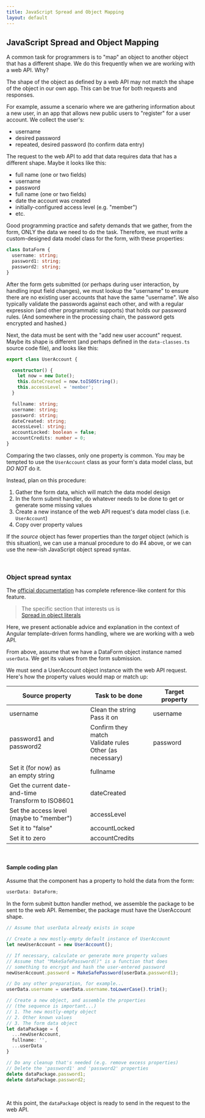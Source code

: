 ```yaml
---
title: JavaScript Spread and Object Mapping
layout: default
---
```


## JavaScript Spread and Object Mapping

A common task for programmers is to "map" an object to another object that has a different shape. We do this frequently when we are working with a web API. Why?

The shape of the object as defined by a web API may not match the shape of the object in our own app. This can be true for both requests and responses. 

For example, assume a scenario where we are gathering information about a new user, in an app that allows new public users to "register" for a user account. We collect the user's:
* username
* desired password 
* repeated, desired password (to confirm data entry)

The request to the web API to add that data requires data that has a different shape. Maybe it looks like this:
* full name (one or two fields)
* username
* password 
* full name (one or two fields)
* date the account was created
* initially-configured access level (e.g. "member")
* etc. 

Good programming practice and safety demands that we gather, from the form, ONLY the data we need to do the task. Therefore, we must write a custom-designed data model class for the form, with these properties:
```ts
class DataForm {
  username: string;
  password1: string;
  password2: string;
}
```

After the form gets submitted (or perhaps during user interaction, by handling input field changes), we must lookup the "username" to ensure there are no existing user accounts that have the same "username". We also typically validate the passwords against each other, and with a regular expression (and other programmatic supports) that holds our password rules. (And somewhere in the processing chain, the password gets encrypted and hashed.)

Next, the data must be sent with the "add new user account" request. Maybe its shape is different (and perhaps defined in the `data-classes.ts` source code file), and looks like this:
```ts
export class UserAccount {

  constructor() {
    let now = new Date();
    this.dateCreated = now.toISOString();
    this.accessLevel = 'member';
  }

  fullname: string;
  username: string;
  password: string;
  dateCreated: string;
  accessLevel: string;
  accountLocked: boolean = false;
  accountCredits: number = 0;
}
```

Comparing the two classes, only one property is common. You may be tempted to use the `UserAccount` class as your form's data model class, but *DO NOT* do it. 

Instead, plan on this procedure:
1. Gather the form data, which will match the data model design 
1. In the form submit handler, do whatever needs to be done to get or generate some missing values
1. Create a new instance of the web API request's data model class (i.e. `UserAccount`) 
1. Copy over property values

If the *source* object has fewer properties than the *target* object (which is this situation), we can use a manual procedure to do #4 above, or we can use the new-ish JavaScript object spread syntax. 

<br>

### Object spread syntax

The [official documentation](https://developer.mozilla.org/en-US/docs/Web/JavaScript/Reference/Operators/Spread_syntax) has complete reference-like content for this feature.

> The specific section that interests us is  
> [Spread in object literals](https://developer.mozilla.org/en-US/docs/Web/JavaScript/Reference/Operators/Spread_syntax#Spread_in_object_literals)

Here, we present actionable advice and explanation in the context of Angular template-driven forms handling, where we are working with a web API. 

From above, assume that we have a DataForm object instance named `userData`. We get its values from the form submission. 

We must send a UserAccount object instance with the web API request. Here's how the property values would map or match up:

Source property | Task to be done | Target property
--- | --- | ---
username | Clean the string<br>Pass it on | username
password1 and password2 | Confirm they match<br>Validate rules<br>Other (as necessary) | password
 | Set it (for now) as<br>an empty string | fullname
 | Get the current date-and-time<br>Transform to ISO8601 | dateCreated
 | Set the access level<br>(maybe to "member") | accessLevel
 | Set it to "false" | accountLocked
 | Set it to zero | accountCredits

<br>

#### Sample coding plan 

Assume that the component has a property to hold the data from the form:

```ts
userData: DataForm;
```

In the form submit button handler method, we assemble the package to be sent to the web API. Remember, the package must have the UserAccount shape. 

```ts
// Assume that userData already exists in scope

// Create a new mostly-empty default instance of UserAccount
let newUserAccount = new UserAccount();

// If necessary, calculate or generate more property values
// Assume that "MakeSafePassword()" is a function that does
// something to encrypt and hash the user-entered password
newUserAccount.password = MakeSafePassword(userData.password1);

// Do any other preparation, for example...
userData.username = userData.username.toLowerCase().trim();

// Create a new object, and assemble the properties 
// (the sequence is important...)
// 1. The new mostly-empty object
// 2. Other known values
// 3. The form data object
let dataPackage = {
  ...newUserAccount,
  fullname: '',
  ...userData
}

// Do any cleanup that's needed (e.g. remove excess properties)
// Delete the 'password1' and 'password2' properties
delete dataPackage.password1;
delete dataPackage.password2;
```

<br>

At this point, the `dataPackage` object is ready to send in the request to the web API. 

<br>
